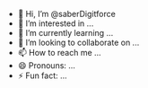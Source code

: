 - 👋 Hi, I’m @saberDigitforce
- 👀 I’m interested in ...
- 🌱 I’m currently learning ...
- 💞️ I’m looking to collaborate on ...
- 📫 How to reach me ...
- 😄 Pronouns: ...
- ⚡ Fun fact: ...

<!---
saberDigitforce/saberDigitforce is a ✨ special ✨ repository because its `README.md` (this file) appears on your GitHub profile.
You can click the Preview link to take a look at your changes.
--->
